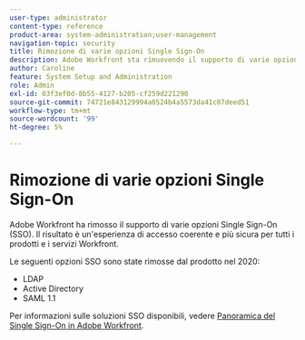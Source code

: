 ```yaml
---
user-type: administrator
content-type: reference
product-area: system-administration;user-management
navigation-topic: security
title: Rimozione di varie opzioni Single Sign-On
description: Adobe Workfront sta rimuovendo il supporto di varie opzioni Single Sign-On (SSO). Il risultato finale sarà un'esperienza di accesso coerente e più sicura per tutti i prodotti e i servizi Workfront.
author: Caroline
feature: System Setup and Administration
role: Admin
exl-id: 03f3ef0d-8b55-4127-b205-cf259d221290
source-git-commit: 74721e843129994a0524b4a5573da41c07deed51
workflow-type: tm+mt
source-wordcount: '99'
ht-degree: 5%

---
```


# Rimozione di varie opzioni Single Sign-On

Adobe Workfront ha rimosso il supporto di varie opzioni Single Sign-On (SSO). Il risultato è un&#39;esperienza di accesso coerente e più sicura per tutti i prodotti e i servizi Workfront.

Le seguenti opzioni SSO sono state rimosse dal prodotto nel 2020:

* LDAP
* Active Directory
* SAML 1.1

Per informazioni sulle soluzioni SSO disponibili, vedere [Panoramica del Single Sign-On in Adobe Workfront](../../add-users/single-sign-on/sso-in-workfront.md).
